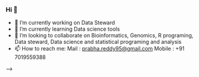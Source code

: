 ### Hi  👋
- 🔭 I’m currently working on Data Steward
- 🌱 I’m currently learning Data science tools
- 👯 I’m looking to collaborate on Bioinformatics, Genomics, R programing, Data steward, Data science and statistical programing and analysis
- 📫 How to reach me: Mail : prabha.reddy95@gmail.com
                      Mobile : +91 7019559388

-->
<!--
**Prabhakarareddyav/Prabhakarareddyav** is a ✨ _special_ ✨ repository because its `README.md` (this file) appears on your GitHub profile.



